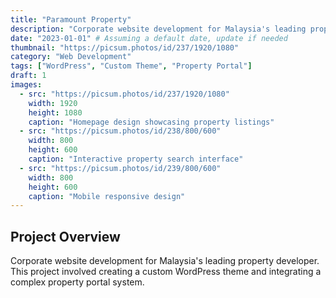 ```yaml
---
title: "Paramount Property"
description: "Corporate website development for Malaysia's leading property developer"
date: "2023-01-01" # Assuming a default date, update if needed
thumbnail: "https://picsum.photos/id/237/1920/1080"
category: "Web Development"
tags: ["WordPress", "Custom Theme", "Property Portal"]
draft: 1
images:
  - src: "https://picsum.photos/id/237/1920/1080"
    width: 1920
    height: 1080
    caption: "Homepage design showcasing property listings"
  - src: "https://picsum.photos/id/238/800/600"
    width: 800
    height: 600
    caption: "Interactive property search interface"
  - src: "https://picsum.photos/id/239/800/600"
    width: 800
    height: 600
    caption: "Mobile responsive design"
---
```


## Project Overview

Corporate website development for Malaysia's leading property developer. This project involved creating a custom WordPress theme and integrating a complex property portal system. 